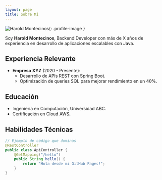 ```yaml
---
layout: page
title: Sobre Mí
---
```


![Harold Montecinos](/images/harold-montecinos-avatar.jpg){: .profile-image }

Soy **Harold Montecinos**, Backend Developer con más de X años de experiencia en desarrollo de aplicaciones escalables con Java.  

## Experiencia Relevante  
- **Empresa XYZ** (2020 - Presente):  
  - Desarrollo de APIs REST con Spring Boot.  
  - Optimización de queries SQL para mejorar rendimiento en un 40%.  

## Educación  
- Ingeniería en Computación, Universidad ABC.  
- Certificación en Cloud AWS.  

## Habilidades Técnicas  
```java
// Ejemplo de código que dominas
@RestController
public class ApiController {
    @GetMapping("/hello")
    public String hello() {
        return "Hola desde mi GitHub Pages!";
    }
}